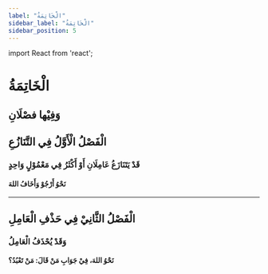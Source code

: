 ```yaml
---
label: "الْخَاتِمَةُ"
sidebar_label: "الْخَاتِمَةُ"
sidebar_position: 5
---
```


import React from 'react';

# الْخَاتِمَةُ

## وَفِيْها فصْلَانِ

## الْفَصْلُ الْأَوَّلُ فِي التَّنَازُعِ

### قَدْ يَتَنَازَعُ عَامِلَانِ أَوْ أَكْثَرُ فِي مَعْمُوْلٍ وَاحِدٍ

#### نَحْوُ أَرْجُوْ وَأَخَافُ اللهَ

---

## الْفَصْلُ الثَّانِيْ فِي حَذْفِ الْعَامِلِ

### وَقَدْ يُحْذَفُ الْعَامِلُ

#### نَحْوُ اللهَ، فِيْ جَوَابِ مَنْ قَالَ: مَنْ تَعْبُدُ؟
